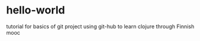 # hello-world
tutorial for basics of git project
using git-hub to learn clojure through Finnish mooc
